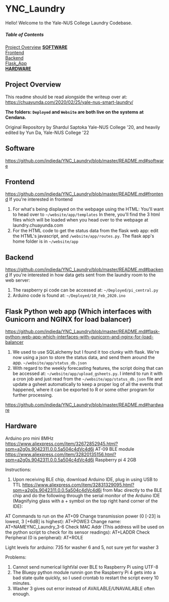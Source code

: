 # YNC_Laundry



Hello! Welcome to the Yale-NUS College Laundry Codebase.

##### Table of Contents  
[Project Overview](#project-overview) 
[**SOFTWARE**](#software)  
[Frontend](#frontend)  
[Backend](#backend)  
[Flask_App](#flask-python-web-app-which-interfaces-with-gunicorn-and-nginx-for-load-balancer)  
[**HARDWARE**](#hardware)  

## Project Overview

This readme should be read alongside the writeup over at: https://chuayunda.com/2020/02/25/yale-nus-smart-laundry/

**The folders: ```Deployed``` and ```Website``` are both live on the systems at Cendana.**

Original Repository by Shardul Saptoka Yale-NUS College '20, and heavily edited by Yun Da, Yale-NUS College '22

## Software
<https://github.com/indieda/YNC_Laundry/blob/master/README.md#software>

## Frontend
<https://github.com/indieda/YNC_Laundry/blob/master/README.md#frontend>
If you're interested in frontend
1. For what's being displayed on the webpage using the HTML: You'll want to head over to ```~/website/app/templates``` In there, you'll find the 3 html files which will be loaded when you head over to the webpage at laundry.chuayunda.com
2. For the HTML code to get the status data from the flask web app: edit the HTML's javascript, and ```/website/app/routes.py```. The flask app's home folder is in ```~/website/app```

## Backend
<https://github.com/indieda/YNC_Laundry/blob/master/README.md#backend>
If you're interested in how data gets sent from the laundry room to the web server: 
1. The raspberry pi code can be accessed at: ```~/Deployed/pi_central.py```
2. Arduino code is found at: ```~/Deployed/10_Feb_2020.ino```

## Flask Python web app (Which interfaces with Gunicorn and NGINX for load balancer)
https://github.com/indieda/YNC_Laundry/blob/master/README.md#flask-python-web-app-which-interfaces-with-gunicorn-and-nginx-for-load-balancer

1. We used to use SQLalchemy but I found it too clunky with flask. We're now using a json to store the status data, and send them around the app. ```~/website/app/status_db.json```
2. With regard to the weekly forecasting features, the script doing that can be accessed at: ```~/website/app/upload_gsheets.py```. I intend to run it with a cron job and just read from the ```~/website/app/status_db.json``` file and update a gsheet automatically to keep a proper log of all the events that happened, where it can be exported to R or some other program for further processing.


<https://github.com/indieda/YNC_Laundry/blob/master/README.md#hardware>
## Hardware
Arduino pro mini 8MHz
https://www.aliexpress.com/item/32672852945.html?spm=a2g0s.9042311.0.0.5a504c4dVc4d6i
AT-09 BLE module
https://www.aliexpress.com/item/32820135156.html?spm=a2g0s.9042311.0.0.5a504c4dVc4d6i
Raspberry pi 4 2GB

Instructions:
1. Upon receiving BLE chip, download Arduino IDE, plug in using USB to TTL https://www.aliexpress.com/item/32831329095.html?spm=a2g0s.9042311.0.0.5a504c4dVc4d6i from Mac directly to the BLE chip and do the following through the serial monitor of the Arduino IDE (Magnifying glass with a + symbol on the top right hand corner of the IDE):

AT Commands to run on the AT+09
Change transmission power (0 [-23] is lowest, 3 [+6dB] is highest): AT+POWE3
Change name: AT+NAMEYNC_Laundry_3-6
Check MAC Addr (This address will be used on the python script to check for its sensor readings): AT+LADDR
Check Peripheral (0 is peripheral): AT+ROLE

Light levels for arduino:
735 for washer 6 and 5, not sure yet for washer 3

Problems:
1. Cannot send numerical lightVal over BLE to Raspberry Pi using UTF-8
2. The Bluepy python module runnin gon the Raspberry Pi 4 gets into a bad state quite quickly, so I used crontab to restart the script every 10 minutes.
3. Washer 3 gives out error instead of AVAILABLE/UNAVAILABLE often enough.
